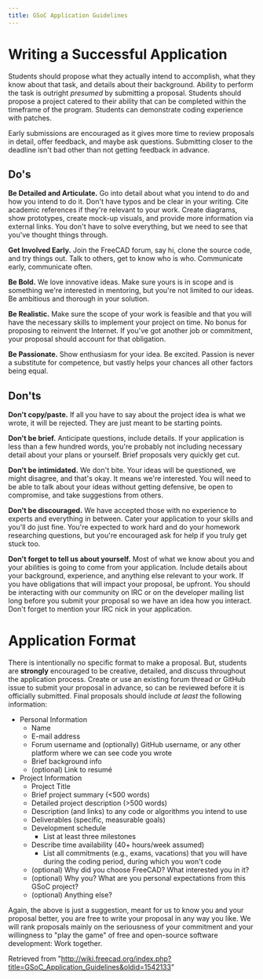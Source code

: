 ```yaml
---
title: GSoC Application Guidelines
---
```

# Writing a Successful Application

Students should propose what they actually intend to accomplish, what they know about that task, and details about their background. Ability to perform the task is outright *presumed* by submitting a proposal. Students should propose a project catered to their ability that can be completed within the timeframe of the program. Students can demonstrate coding experience with patches.

Early submissions are encouraged as it gives more time to review proposals in detail, offer feedback, and maybe ask questions. Submitting closer to the deadline isn't bad other than not getting feedback in advance.

## Do's

**Be Detailed and Articulate.** Go into detail about what you intend to do and how you intend to do it. Don't have typos and be clear in your writing. Cite academic references if they're relevant to your work. Create diagrams, show prototypes, create mock-up visuals, and provide more information via external links. You don't have to solve everything, but we need to see that you've thought things through.

**Get Involved Early.** Join the FreeCAD forum, say hi, clone the source code, and try things out. Talk to others, get to know who is who. Communicate early, communicate often.

**Be Bold.** We love innovative ideas. Make sure yours is in scope and is something we're interested in mentoring, but you're not limited to our ideas. Be ambitious and thorough in your solution.

**Be Realistic.** Make sure the scope of your work is feasible and that you will have the necessary skills to implement your project on time. No bonus for proposing to reinvent the Internet. If you've got another job or commitment, your proposal should account for that obligation.

**Be Passionate.** Show enthusiasm for your idea. Be excited. Passion is never a substitute for competence, but vastly helps your chances all other factors being equal.

## Don'ts

**Don't copy/paste.** If all you have to say about the project idea is what we wrote, it will be rejected. They are just meant to be starting points.

**Don't be brief.** Anticipate questions, include details. If your application is less than a few hundred words, you're probably not including necessary detail about your plans or yourself. Brief proposals very quickly get cut.

**Don't be intimidated.** We don't bite. Your ideas will be questioned, we might disagree, and that's okay. It means we're interested. You will need to be able to talk about your ideas without getting defensive, be open to compromise, and take suggestions from others.

**Don't be discouraged.** We have accepted those with no experience to experts and everything in between. Cater your application to your skills and you'll do just fine. You're expected to work hard and do your homework researching questions, but you're encouraged ask for help if you truly get stuck too.

**Don't forget to tell us about yourself.** Most of what we know about you and your abilities is going to come from your application. Include details about your background, experience, and anything else relevant to your work. If you have obligations that will impact your proposal, be upfront. You should be interacting with our community on IRC or on the developer mailing list long before you submit your proposal so we have an idea how you interact. Don't forget to mention your IRC nick in your application.

# Application Format

There is intentionally no specific format to make a proposal. But, students are **strongly** encouraged to be creative, detailed, and discuss throughout the application process. Create or use an existing forum thread or GitHub issue to submit your proposal in advance, so can be reviewed before it is officially submitted. Final proposals should include *at least* the following information:

* Personal Information
  + Name
  + E-mail address
  + Forum username and (optionally) GitHub username, or any other platform where we can see code you wrote
  + Brief background info
  + (optional) Link to resumé
* Project Information
  + Project Title
  + Brief project summary (<500 words)
  + Detailed project description (>500 words)
  + Description (and links) to any code or algorithms you intend to use
  + Deliverables (specific, measurable goals)
  + Development schedule
    - List at least three milestones
  + Describe time availability (40+ hours/week assumed)
    - List all commitments (e.g., exams, vacations) that you will have during the coding period, during which you won't code
  + (optional) Why did you choose FreeCAD? What interested you in it?
  + (optional) Why you? What are you personal expectations from this GSoC project?
  + (optional) Anything else?

Again, the above is just a suggestion, meant for us to know you and your proposal better, you are free to write your proposal in any way you like. We will rank proposals mainly on the seriousness of your commitment and your willingness to "play the game" of free and open-source software development: Work together.

Retrieved from "<http://wiki.freecad.org/index.php?title=GSoC_Application_Guidelines&oldid=1542133>"